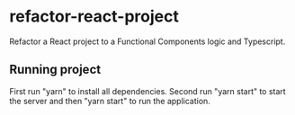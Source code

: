 # refactor-react-project

Refactor a React project to a Functional Components logic and Typescript. 

## Running project

First run "yarn" to install all dependencies.
Second run "yarn start" to start the server and then "yarn start" to run the application. 
